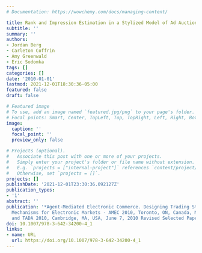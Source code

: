 ```yaml
---
# Documentation: https://wowchemy.com/docs/managing-content/

title: Rank and Impression Estimation in a Stylized Model of Ad Auctions
subtitle: ''
summary: ''
authors:
- Jordan Berg
- Carleton Coffrin
- Amy Greenwald
- Eric Sodomka
tags: []
categories: []
date: '2010-01-01'
lastmod: 2021-12-01T18:30:36-05:00
featured: false
draft: false

# Featured image
# To use, add an image named `featured.jpg/png` to your page's folder.
# Focal points: Smart, Center, TopLeft, Top, TopRight, Left, Right, BottomLeft, Bottom, BottomRight.
image:
  caption: ''
  focal_point: ''
  preview_only: false

# Projects (optional).
#   Associate this post with one or more of your projects.
#   Simply enter your project's folder or file name without extension.
#   E.g. `projects = ["internal-project"]` references `content/project/deep-learning/index.md`.
#   Otherwise, set `projects = []`.
projects: []
publishDate: '2021-12-01T23:30:36.092127Z'
publication_types:
- '1'
abstract: ''
publication: '*Agent-Mediated Electronic Commerce. Designing Trading Strategies and
  Mechanisms for Electronic Markets - AMEC 2010, Toronto, ON, Canada, May 10, 2010,
  and TADA 2010, Cambridge, MA, USA, June 7, 2010 Revised Selected Papers*'
doi: 10.1007/978-3-642-34200-4_1
links:
- name: URL
  url: https://doi.org/10.1007/978-3-642-34200-4_1
---
```

